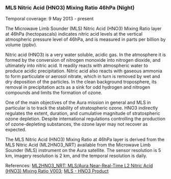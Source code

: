 ### MLS Nitric Acid (HNO3) Mixing Ratio 46hPa (Night)
Temporal coverage: 9 May 2013 - present

The Microwave Limb Sounder (MLS) Nitric Acid (HNO3) Mixing Ratio layer at 46hPa (hectopascals) indicates nitric acid levels at the vertical atmospheric pressure level of 46hPa, and is measured in parts per billion by volume (ppbv).

Nitric acid (HNO3) is a very water soluble, acidic gas. In the atmosphere it is formed by the conversion of nitrogen monoxide into nitrogen dioxide, and ultimately into nitric acid. It readily reacts with atmospheric water to produce acidic precipitation. Nitric acid also reacts with gaseous ammonia to form particulate or aerosol nitrate, which in turn is removed by wet and dry deposition of the particles. In the clean background troposphere, its removal in precipitation acts as a sink for odd hydrogen and nitrogen compounds and limits the formation of ozone.

One of the main objectives of the Aura mission in general and MLS in particular is to track the stability of stratospheric ozone. HNO3 indirectly regulates the extent, duration, and cumulative magnitude of stratospheric ozone depletion. Despite international regulations controlling the production of ozone-depleting substances, the ozone layer may not recover as expected.

The MLS Nitric Acid (HNO3) Mixing Ratio at 46hPa layer is derived from the MLS Nitric Acid  (ML2HNO3_NRT) available from the Microwave Limb Sounder (MLS) instrument on the Aura satellite. The sensor resolution is 5 km, imagery resolution is 2 km, and the temporal resolution is daily.

References: [ML2HNO3_NRT: MLS/Aura Near-Real-Time L2 Nitric Acid (HNO3) Mixing Ratio V003](https://disc.gsfc.nasa.gov/datasets/ML2HNO3_NRT_003/summary); [MLS - HNO3 Product](http://mls.jpl.nasa.gov/products/hno3_product.php)
